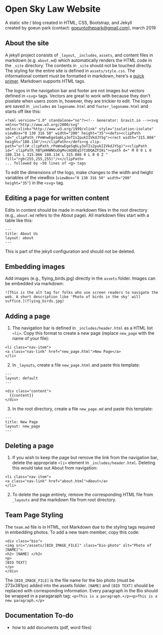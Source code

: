 # Open Sky Law Website 
A static site / blog created in HTML, CSS, Bootstrap, and Jekyll <br>
created by goeun park (contact: goeuntothepark@gmail.com), march 2019

## About the site 
A jekyll project consists of `_layout`, `_includes`, `assets`, and content files in markdown (e.g. `about.md`) which automatically renders the HTML code in the `_site` directory. The contents in `_site` should not be touched directly. The styling for the entire site is defined in `assets/style.css`. The informational content must be formatted in markdown, here's a [quick primer](https://guides.github.com/features/mastering-markdown/). Markdown supports HTML tags. 

The logos in the navigation bar and footer are not images but vectors defined in `<svg>` tags. Vectors are great to work with because they don't pixelate when users zoom in, however, they are trickier to edit. The logos are saved in `_includes` as `logoname.html` and `footer_logoname.html` and starts off like this:
```
<?xml version="1.0" standalone="no"?><!-- Generator: Gravit.io --><svg xmlns="http://www.w3.org/2000/svg" xmlns:xlink="http://www.w3.org/1999/xlink" style="isolation:isolate" viewBox="0 130 316 50" width="200" height="35"><defs><clipPath id="_clipPath_rPeWnwEgeSq6Ly3oTIs2pukIIVkdJYSg"><rect width="315.866" height="180.134"/></clipPath></defs><g clip-path="url(#_clipPath_rPeWnwEgeSq6Ly3oTIs2pukIIVkdJYSg)"><clipPath id="_clipPath_hBTpHHWNOuOgMvcmQ8EqS7CUDQAZFI0i"><path d=" M 0 0 L 0 180.134 L 315.866 180.134 L 315.866 0 L 0 0 Z " fill="rgb(255,255,255)"/></clipPath> 
... followed by ~50 lines of <g> tags 
```
To edit the dimensions of the logo, make changes to the width and height variables of the viewBox (`viewBox="0 130 316 50" width="200" height="35"`) in the `<svg>` tag.

## Editing a page for written content 
Edits in content should be made in markdown files in the root directory (e.g., `about.md` refers to the About page). All markdown files start with a table like this: 
``` 
---
title: About Us
layout: about
---
```
This is part of the jekyll configuration and should not be deleted. 

## Embedding images 
Add images (e.g., flying_birds.jpg) directly in the `assets` folder. Images can be embedded via markdown: 
```
![This is the alt tag for folks who use screen readers to navigate the web. A short description like 'Photo of birds in the sky' will suffice.](flying_birds.jpg)
```

## Adding a page 
1. The navigation bar is defined in `_includes/header.html` as a HTML list `<li>`. Copy this format to create a new page (replace `new_page` with the name of your file):
```
<li class="nav-item">
<a class="nav-link" href="new_page.html">New Page</a>
</li>
```
2. In `_layouts`, create a file `new_page.html` and paste this template:
```
---
layout: default
---

<div class="content">
  {{content}}
</div>
```
3. In the root directory, create a file `new_page.md` and paste this template:
```
---
title: New Page
layout: new_page
---
```

## Deleting a page 
1. If you wish to keep the page but remove the link from the navigation bar, delete the appropriate `<li>` element in `_includes/header.html`. Deleting this would take out About from navigation: 
 
```
<li class="nav-item">
<a class="nav-link" href="about.html">About</a>
</li>
```
2. To delete the page entirely, remove the corresponding HTML file from `_layouts` and the markdown file from root directory.
  
## Team Page Styling 
The `team.md` file is in HTML, not Markdown due to the styling tags required in embedding photos. To add a new team member, copy this code: 
```
<div class="bio">
<img src="/assets/[BIO_IMAGE_FILE]" class="bio-photo" alt="Photo of [NAME]">
<h2> [NAME] </h2>
<p>
[BIO TEXT]
</p>
</div>
```
The `[BIO_IMAGE_FILE]` is the file name for the bio photo (must be 273x381px) added into the assets folder. `[NAME]` and `[BIO TEXT]` should be replaced with corresponding information. Every paragraph in the Bio should be wrapped in a paragaraph tag: `<p>This is a paragraph.</p><p>This is a new paragraph.</p>`

## Documentation To-do 
- how to add documents (pdf, word files) 

